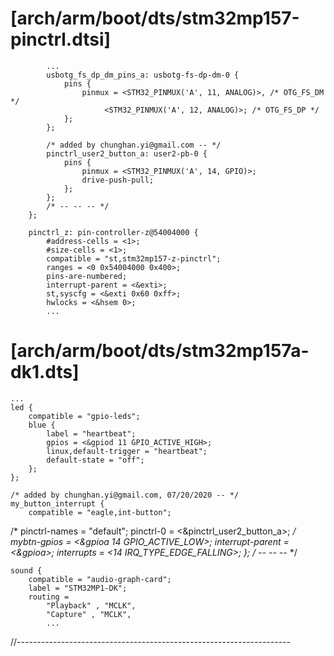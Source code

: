[arch/arm/boot/dts/stm32mp157-pinctrl.dtsi]
===========================================

			...
            usbotg_fs_dp_dm_pins_a: usbotg-fs-dp-dm-0 {
                pins {
                    pinmux = <STM32_PINMUX('A', 11, ANALOG)>, /* OTG_FS_DM */
                         <STM32_PINMUX('A', 12, ANALOG)>; /* OTG_FS_DP */
                };
            };

            /* added by chunghan.yi@gmail.com -- */
            pinctrl_user2_button_a: user2-pb-0 {
                pins {
                    pinmux = <STM32_PINMUX('A', 14, GPIO)>;
                    drive-push-pull;
                };
            };
            /* -- -- -- */
        };

        pinctrl_z: pin-controller-z@54004000 {
            #address-cells = <1>;
            #size-cells = <1>;
            compatible = "st,stm32mp157-z-pinctrl";
            ranges = <0 0x54004000 0x400>;
            pins-are-numbered;
            interrupt-parent = <&exti>;
            st,syscfg = <&exti 0x60 0xff>;
            hwlocks = <&hsem 0>;
			...


[arch/arm/boot/dts/stm32mp157a-dk1.dts]
=======================================

	...
    led {
        compatible = "gpio-leds";
        blue {
            label = "heartbeat";
            gpios = <&gpiod 11 GPIO_ACTIVE_HIGH>;
            linux,default-trigger = "heartbeat";
            default-state = "off";
        };
    };

    /* added by chunghan.yi@gmail.com, 07/20/2020 -- */
    my_button_interrupt {
        compatible = "eagle,int-button";
/*
        pinctrl-names = "default";
        pinctrl-0 = <&pinctrl_user2_button_a>;
*/
        mybtn-gpios = <&gpioa 14 GPIO_ACTIVE_LOW>;
        interrupt-parent = <&gpioa>;
        interrupts = <14 IRQ_TYPE_EDGE_FALLING>;
    };
    /* -- -- -- */

    sound {
        compatible = "audio-graph-card";
        label = "STM32MP1-DK";
        routing =
            "Playback" , "MCLK",
            "Capture" , "MCLK",
			...

//--------------------------------------------------------------------
